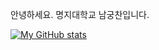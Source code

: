 안녕하세요.
명지대학교
남궁찬입니다.

[![My GitHub stats](https://github-readme-stats.vercel.app/api?username=songchan2293)](https://github.com/songchan2293/github-readme-stats)
